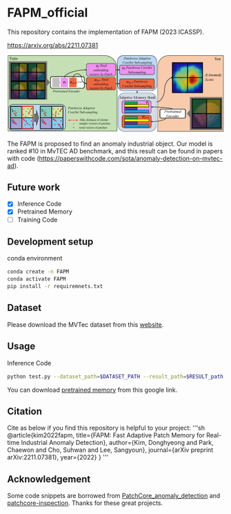 # FAPM_official
This repository contains the implementation of FAPM (2023 ICASSP).

https://arxiv.org/abs/2211.07381

![](architecture.png)

The FAPM is proposed to find an anomaly industrial object. Our model is ranked #10 in MvTEC AD benchmark, and this result can be found in papers with code (https://paperswithcode.com/sota/anomaly-detection-on-mvtec-ad). 

## Future work

- [x] Inference Code
- [x] Pretrained Memory 
- [ ] Training Code 

## Development setup

conda environment
```sh
conda create -n FAPM
conda activate FAPM
pip install -r requiremnets.txt

```
## Dataset
Please download the MVTec dataset from this [website](https://www.mvtec.com/company/research/datasets/mvtec-ad).



## Usage

Inference Code
```sh
python test.py --dataset_path=$DATASET_PATH --result_path=$RESULT_path --category=capsule --n_neighbors=4
```
You can download [pretrained memory](https://drive.google.com/drive/folders/1z4dplHddceYLoYiKe29NY_SxeIJFstPu?usp=share_link) from this google link.

## Citation
Cite as below if you find this repository is helpful to your project:
'''sh
@article{kim2022fapm,
  title={FAPM: Fast Adaptive Patch Memory for Real-time Industrial Anomaly Detection},
  author={Kim, Donghyeong and Park, Chaewon and Cho, Suhwan and Lee, Sangyoun},
  journal={arXiv preprint arXiv:2211.07381},
  year={2022}
}
'''

## Acknowledgement

Some code snippets are borrowed from [PatchCore_anomaly_detection](https://github.com/hcw-00/PatchCore_anomaly_detection) and [patchcore-inspection](https://github.com/amazon-science/patchcore-inspection). Thanks for these great projects.

